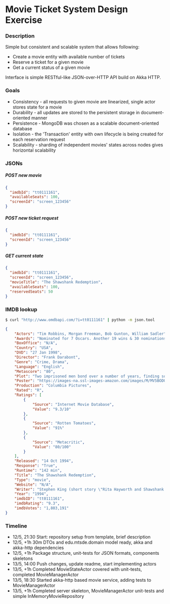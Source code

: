 Movie Ticket System Design Exercise
===================================

### Description
Simple but consistent and scalable system that allows following:
* Create a movie entity with available number of tickets
* Reserve a ticket for a given movie
* Get a current status of a given movie

Interface is simple RESTful-like JSON-over-HTTP API build on Akka HTTP.

### Goals
* Consistency - all requests to given movie are linearized, single actor stores state for a movie
* Durability - all updates are stored to the persistent storage in document-oriented manner
* Persistence - MongoDB was chosen as a scalable document-oriented database
* Isolation - the 'Transaction' entity with own lifecycle is being created for each reservation request
* Scalability - sharding of independent movies' states across nodes gives horizontal scalability

### JSONs
##### POST new movie
```json
{
  "imdbId": "tt0111161",
  "availableSeats": 100,
  "screenId": "screen_123456"
}
```

##### POST new ticket request
```json
{
  "imdbId": "tt0111161",
  "screenId": "screen_123456"
}
```

##### GET current state
```json
{
  "imdbId": "tt0111161",
  "screenId": "screen_123456",
  "movieTitle": "The Shawshank Redemption",
  "availableSeats": 100,
  "reservedSeats": 50
}
```

### IMDB lookup
```bash
$ curl "http://www.omdbapi.com/?i=tt0111161" | python -m json.tool
```
```json
{
    "Actors": "Tim Robbins, Morgan Freeman, Bob Gunton, William Sadler",
    "Awards": "Nominated for 7 Oscars. Another 19 wins & 30 nominations.",
    "BoxOffice": "N/A",
    "Country": "USA",
    "DVD": "27 Jan 1998",
    "Director": "Frank Darabont",
    "Genre": "Crime, Drama",
    "Language": "English",
    "Metascore": "80",
    "Plot": "Two imprisoned men bond over a number of years, finding solace and eventual redemption through acts of common decency.",
    "Poster": "https://images-na.ssl-images-amazon.com/images/M/MV5BODU4MjU4NjIwNl5BMl5BanBnXkFtZTgwMDU2MjEyMDE@._V1_SX300.jpg",
    "Production": "Columbia Pictures",
    "Rated": "R",
    "Ratings": [
        {
            "Source": "Internet Movie Database",
            "Value": "9.3/10"
        },
        {
            "Source": "Rotten Tomatoes",
            "Value": "91%"
        },
        {
            "Source": "Metacritic",
            "Value": "80/100"
        }
    ],
    "Released": "14 Oct 1994",
    "Response": "True",
    "Runtime": "142 min",
    "Title": "The Shawshank Redemption",
    "Type": "movie",
    "Website": "N/A",
    "Writer": "Stephen King (short story \"Rita Hayworth and Shawshank Redemption\"), Frank Darabont (screenplay)",
    "Year": "1994",
    "imdbID": "tt0111161",
    "imdbRating": "9.3",
    "imdbVotes": "1,803,191"
}
```

### Timeline
* 12/5, 21:30 Start: repository setup from template, brief description
* 12/5, +1h 30m DTOs and edu.mtsde.domain model ready, akka and akka-http dependencies
* 12/5, +1h Package structure, unit-tests for JSON formats, components skeletons
* 13/5, 14:00 Push changes, update readme, start implementing actors
* 13/5, +1h Completed MovieStateActor covered with unit-tests, completed MovieManagerActor
* 13/5, 18:30 Started akka-http based movie service, adding tests to MovieManagerActor
* 13/5, +1h Completed server skeleton, MovieManagerActor unit-tests and simple InMemoryMovieRepository
